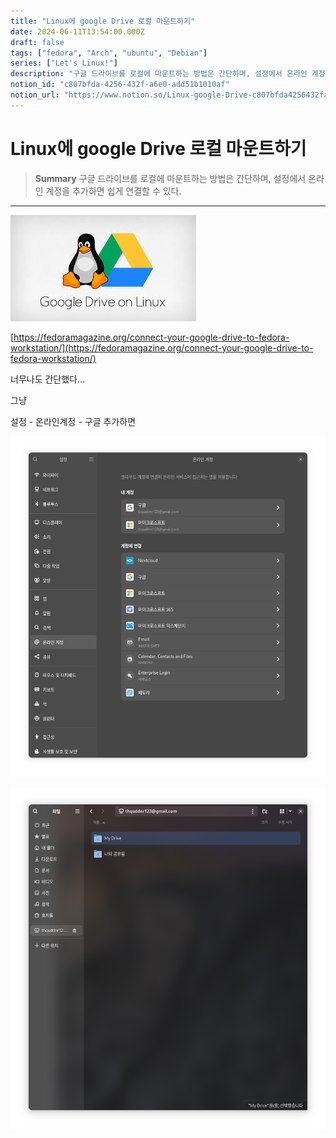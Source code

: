 ```yaml
---
title: "Linux에 google Drive 로컬 마운트하기"
date: 2024-06-11T13:54:00.000Z
draft: false
tags: ["fedora", "Arch", "ubuntu", "Debian"]
series: ["Let's Linux!"]
description: "구글 드라이브를 로컬에 마운트하는 방법은 간단하며, 설정에서 온라인 계정을 추가하면 쉽게 연결할 수 있다."
notion_id: "c807bfda-4256-432f-a6e0-add51b1010af"
notion_url: "https://www.notion.so/Linux-google-Drive-c807bfda4256432fa6e0add51b1010af"
---
```


# Linux에 google Drive 로컬 마운트하기

> **Summary**
> 구글 드라이브를 로컬에 마운트하는 방법은 간단하며, 설정에서 온라인 계정을 추가하면 쉽게 연결할 수 있다.

---

![Image](image_4dcca929e6b9.png)

[https://fedoramagazine.org/connect-your-google-drive-to-fedora-workstation/](https://fedoramagazine.org/connect-your-google-drive-to-fedora-workstation/)

너무나도 간단했다…

그냥 

설정 - 온라인계정 - 구글 추가하면

![Image](image_5424fdb79a88.png)

![Image](image_013207824c24.png)


